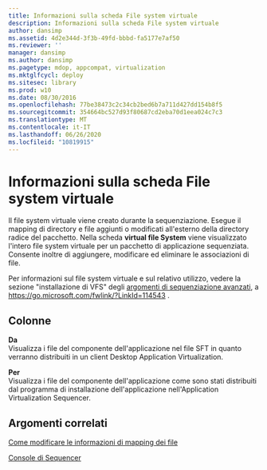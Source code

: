 ```yaml
---
title: Informazioni sulla scheda File system virtuale
description: Informazioni sulla scheda File system virtuale
author: dansimp
ms.assetid: 4d2e344d-3f3b-49fd-bbbd-fa5177e7af50
ms.reviewer: ''
manager: dansimp
ms.author: dansimp
ms.pagetype: mdop, appcompat, virtualization
ms.mktglfcycl: deploy
ms.sitesec: library
ms.prod: w10
ms.date: 08/30/2016
ms.openlocfilehash: 77be38473c2c34cb2bed6b7a711d427dd154b8f5
ms.sourcegitcommit: 354664bc527d93f80687cd2eba70d1eea024c7c3
ms.translationtype: MT
ms.contentlocale: it-IT
ms.lasthandoff: 06/26/2020
ms.locfileid: "10819915"
---
```

# Informazioni sulla scheda File system virtuale


Il file system virtuale viene creato durante la sequenziazione. Esegue il mapping di directory e file aggiunti o modificati all'esterno della directory radice del pacchetto. Nella scheda **virtual file System** viene visualizzato l'intero file system virtuale per un pacchetto di applicazione sequenziata. Consente inoltre di aggiungere, modificare ed eliminare le associazioni di file.

Per informazioni sul file system virtuale e sul relativo utilizzo, vedere la sezione "installazione di VFS" degli [argomenti di sequenziazione avanzati](https://go.microsoft.com/fwlink/?LinkId=114543), a https://go.microsoft.com/fwlink/?LinkId=114543 .

## Colonne


<a href="" id="from"></a>**Da**  
Visualizza i file del componente dell'applicazione nel file SFT in quanto verranno distribuiti in un client Desktop Application Virtualization.

<a href="" id="to"></a>**Per**  
Visualizza i file del componente dell'applicazione come sono stati distribuiti dal programma di installazione dell'applicazione nell'Application Virtualization Sequencer.

## Argomenti correlati


[Come modificare le informazioni di mapping dei file](how-to-modify-file-mapping-information.md)

[Console di Sequencer](sequencer-console.md)

 

 





